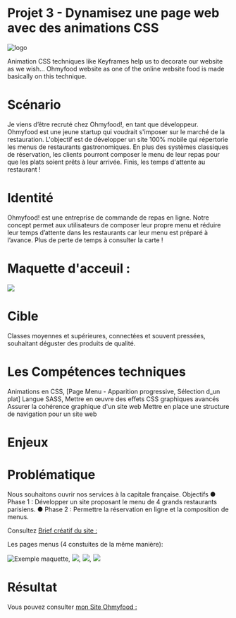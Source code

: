 # Projet 3 - Dynamisez une page web avec des animations CSS

![logo](https://github.com/Av-code80/P3_AAGhasemian_OC/blob/main/images/ohmyfood.png)

Animation CSS techniques like Keyframes help us to decorate our website as we wish...
Ohmyfood website as one of the online website food is made basically on this technique.

# Scénario

Je viens d’être recruté chez Ohmyfood!, en tant que développeur.
Ohmyfood est une jeune startup qui voudrait s'imposer sur le marché de la restauration.
L'objectif est de développer un site 100% mobile qui répertorie les menus de restaurants gastronomiques. En plus des systèmes classiques de réservation, les clients pourront composer le menu de leur repas pour que les plats soient prêts à leur arrivée.
Finis, les temps d'attente au restaurant !

# Identité

Ohmyfood! est une entreprise de commande de repas en ligne. Notre concept permet aux utilisateurs de composer leur propre menu et réduire leur temps d’attente dans les restaurants car leur menu est préparé à l’avance. Plus de perte de temps à consulter la carte !

# Maquette d'acceuil :

![](https://github.com/Av-code80/P3_AAGhasemian_OC/blob/main/images/Accueil.png)

# Cible

Classes moyennes et supérieures, connectées et souvent pressées, souhaitant déguster des produits de qualité.

# Les Compétences techniques

Animations en CSS, [Page Menu - Apparition progressive, Sélection d_un plat]
Langue SASS,
Mettre en œuvre des effets CSS graphiques avancés
Assurer la cohérence graphique d'un site web
Mettre en place une structure de navigation pour un site web

# Enjeux
# Problématique

Nous souhaitons ouvrir nos services à la capitale française. Objectifs
● Phase 1 : Développer un site proposant le menu de 4 grands restaurants parisiens.
● Phase 2 : Permettre la réservation en ligne et la composition de menus.

Consultez [Brief créatif du site :](https://github.com/Av-code80/P3_AAGhasemian_OC/blob/main/images/doc/Brief%20cr%C3%A9atif%20-%20Ohmyfood!.pdf) 

Les pages menus (4 constuites de la même manière):

![Exemple maquette](https://github.com/Av-code80/P3_AAGhasemian_OC/blob/main/images/Menu%20-%20La%20palette%20du%20go%C3%BBt.png), ![](https://github.com/Av-code80/P3_AAGhasemian_OC/blob/main/images/Menu%20-%20La%20note%20enchant%C3%A9e.png), ![](https://github.com/Av-code80/P3_AAGhasemian_OC/blob/main/images/Menu%20-%20Le%20d%C3%A9lice%20des%20sens.png), ![](https://github.com/Av-code80/P3_AAGhasemian_OC/blob/main/images/Menu%20-%20%C3%80%20la%20fran%C3%A7aise.png)

# Résultat
Vous pouvez consulter [mon Site Ohmyfood :](https://av-code80.github.io/P3_AAGhasemian_OC/)
